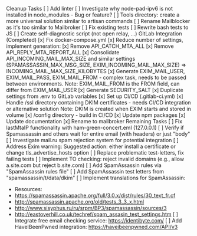 Cleanup Tasks
[ ] Add linter
[ ] Investigate why node-pad-ipv6 is not installed in node_modules - Bug or feature?
[ ] Tools directory: create a more universal solution similar to artisan commands
[ ] Rename Mailblocker as it's too similar to Mailbroker
[ ] Fix existing tests
[ ] Rewrite bash tests to JS
[ ] Create self-diagnostic script (not open relay, ...)
GitLab Integration (Completed)
[x] Fix docker-compose.yml
[x] Reduce number of settings, implement generation:
[x] Remove API_CATCH_MTA_ALL
[x] Remove API_REPLY_MTA_REPORT_ALL
[x] Consolidate API_INCOMING_MAIL_MAX_SIZE and similar settings (SPAMASSASSIN_MAX_MSG_SIZE, EXIM_INCOMING_MAIL_MAX_SIZE)
=> INCOMING_MAIL_MAX_SIZE_KILOBYTES
[x] Generate EXIM_MAIL_USER, EXIM_MAIL_PASS, EXIM_MAIL_FROM - complex task, needs to be passed between environments.
Note: EXIM_MAIL_FROM is the FROM field, can differ from EXIM_MAIL_USER
[x] Generate SECURITY_SALT
[x] Duplicate settings from .env to GitLab variables
[x] Set up CI/CD (.gitlab-ci.yml)
[x] Handle /ssl directory containing DKIM certificates - needs CI/CD integration or alternative solution
Note: DKIM is created when EXIM starts and stored in volume
[x] /config directory - build in CI/CD
[x] Update npm packages
[x] Update documentation
[x] Rename to mailbroker
Remaining Tasks
[ ] Fix lastMtaIP functionality with ham-green-concert.eml (127.0.0.1)
[ ] Verify if Spamassassin and others wait for entire email (with headers) or just "body"
[ ] Investigate mail.ru spam rejection system for potential integration
[ ] Address Exim warning: Suggested action: either install a certificate or change tls_advertise_hosts option
[ ] Replace problematic test-letters, fix failing tests
[ ] Implement TO checking: reject invalid domains (e.g., allow a.site.com but reject b.site.com)
[ ] Add SpamAssassin rules via "SpamAssassin rules file"
[ ] Add SpamAssassin test letters from "spamassassin/t/data/dkim"
[ ] Implement translations for SpamAssassin:
- Resources:
- https://spamassassin.apache.org/full/3.0.x/dist/rules/30_text_fr.cf
- http://spamassassin.apache.org/old/tests_3_3_x.html
- http://www.sisyphus.ru/ru/srpm/BP3/spamassassin/sources/3
- http://eastoverhill.co.uk/techref/spam_assasin_test_settings.htm
[ ] Integrate free email checking service: https://identibyte.com/
[ ] Add HaveIBeenPwned integration: https://haveibeenpwned.com/API/v3
